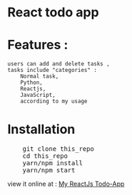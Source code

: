 # React todo app
# Features :
	users can add and delete tasks ,
	tasks include "categories" : 
		Normal task,
		Python,
		Reactjs,
		JavaScript,
		according to my usage

# Installation
<pre>
	git clone this_repo
	cd this_repo
	yarn/npm install
	yarn/npm start
</pre>

view it online at : <a href = "https://okeioliseh.github.io/react-todo-app">My ReactJs Todo-App</a>